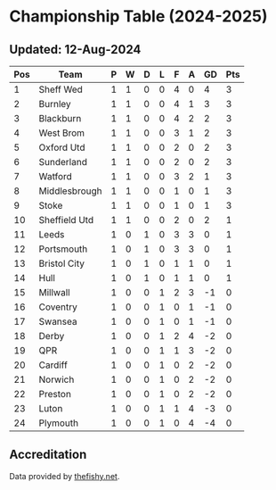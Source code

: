 # Championship Table (2024-2025)
## Updated: 12-Aug-2024

| Pos | Team | P | W | D | L | F | A | GD | Pts |
| --- | --- | --- | --- | --- | --- | --- | --- | --- | --- |
| 1 | Sheff Wed | 1 | 1 | 0 | 0 | 4 | 0 | 4 | 3 |
| 2 | Burnley | 1 | 1 | 0 | 0 | 4 | 1 | 3 | 3 |
| 3 | Blackburn | 1 | 1 | 0 | 0 | 4 | 2 | 2 | 3 |
| 4 | West Brom | 1 | 1 | 0 | 0 | 3 | 1 | 2 | 3 |
| 5 | Oxford Utd | 1 | 1 | 0 | 0 | 2 | 0 | 2 | 3 |
| 6 | Sunderland | 1 | 1 | 0 | 0 | 2 | 0 | 2 | 3 |
| 7 | Watford | 1 | 1 | 0 | 0 | 3 | 2 | 1 | 3 |
| 8 | Middlesbrough | 1 | 1 | 0 | 0 | 1 | 0 | 1 | 3 |
| 9 | Stoke | 1 | 1 | 0 | 0 | 1 | 0 | 1 | 3 |
| 10 | Sheffield Utd | 1 | 1 | 0 | 0 | 2 | 0 | 2 | 1 |
| 11 | Leeds | 1 | 0 | 1 | 0 | 3 | 3 | 0 | 1 |
| 12 | Portsmouth | 1 | 0 | 1 | 0 | 3 | 3 | 0 | 1 |
| 13 | Bristol City | 1 | 0 | 1 | 0 | 1 | 1 | 0 | 1 |
| 14 | Hull | 1 | 0 | 1 | 0 | 1 | 1 | 0 | 1 |
| 15 | Millwall | 1 | 0 | 0 | 1 | 2 | 3 | -1 | 0 |
| 16 | Coventry | 1 | 0 | 0 | 1 | 0 | 1 | -1 | 0 |
| 17 | Swansea | 1 | 0 | 0 | 1 | 0 | 1 | -1 | 0 |
| 18 | Derby | 1 | 0 | 0 | 1 | 2 | 4 | -2 | 0 |
| 19 | QPR | 1 | 0 | 0 | 1 | 1 | 3 | -2 | 0 |
| 20 | Cardiff | 1 | 0 | 0 | 1 | 0 | 2 | -2 | 0 |
| 21 | Norwich | 1 | 0 | 0 | 1 | 0 | 2 | -2 | 0 |
| 22 | Preston | 1 | 0 | 0 | 1 | 0 | 2 | -2 | 0 |
| 23 | Luton | 1 | 0 | 0 | 1 | 1 | 4 | -3 | 0 |
| 24 | Plymouth | 1 | 0 | 0 | 1 | 0 | 4 | -4 | 0 |

## Accreditation 

Data provided by [thefishy.net](https://www.thefishy.net/).